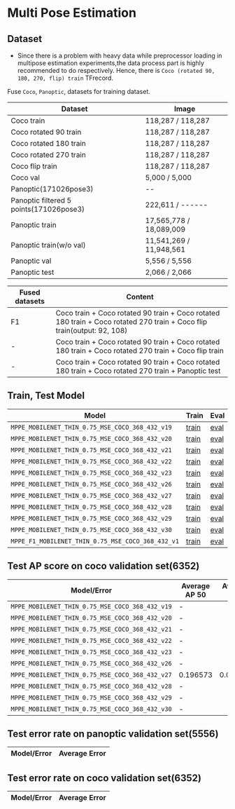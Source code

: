 Multi Pose Estimation
=========

Dataset
-----------------------
* Since there is a problem with heavy data while preprocessor loading in multipose estimation experiments,the  data process part is highly recommended to do respectively. Hence, there is `Coco (rotated 90, 180, 270, flip) train` TFrecord.

Fuse `Coco`, `Panoptic`, datasets for training dataset.

|Dataset|Image|
| ----|----|
|Coco train|118,287 / 118,287|
|Coco rotated 90 train|118,287 / 118,287|
|Coco rotated 180 train|118,287 / 118,287|
|Coco rotated 270 train|118,287 / 118,287|
|Coco flip train|118,287 / 118,287|
|Coco val|5,000 / 5,000|
|Panoptic(171026pose3)|--|
|Panoptic filtered 5 points(171026pose3)|222,611 / ------|
|Panoptic train|17,565,778 / 18,089,009|
|Panoptic train(w/o val)|11,541,269 / 11,948,561|
|Panoptic val|5,556 / 5,556|
|Panoptic test|2,066 / 2,066|

|Fused datasets|Content|
| ----|----|
|F1|Coco train + Coco rotated 90 train + Coco rotated 180 train + Coco rotated 270 train + Coco flip train(output: 92, 108)|
|-|Coco train + Coco rotated 90 train + Coco rotated 180 train + Coco rotated 270 train + Coco flip train|
|-|Coco train + Coco rotated 90 train + Coco rotated 180 train + Coco rotated 270 train + Panoptic test|

Train, Test Model
-----------------------

|Model|Train|Eval|log|
| ----|----|----|----|
|`MPPE_MOBILENET_THIN_0.75_MSE_COCO_368_432_v19`|[train](setting/MPPE_MOBILENET_THIN_0.75_MSE_COCO_368_432_v19.md)|[eval](script/evaluate.py)|[log](logs/MPPE_MOBILENET_THIN_0.75_MSE_COCO_368_432_v19.log)|
|`MPPE_MOBILENET_THIN_0.75_MSE_COCO_368_432_v20`|[train](setting/MPPE_MOBILENET_THIN_0.75_MSE_COCO_368_432_v20.md)|[eval](script/evaluate.py)|[log](logs/MPPE_MOBILENET_THIN_0.75_MSE_COCO_368_432_v20.log)|
|`MPPE_MOBILENET_THIN_0.75_MSE_COCO_368_432_v21`|[train](setting/MPPE_MOBILENET_THIN_0.75_MSE_COCO_368_432_v21.md)|[eval](script/evaluate.py)|[log](logs/MPPE_MOBILENET_THIN_0.75_MSE_COCO_368_432_v21.log)|
|`MPPE_MOBILENET_THIN_0.75_MSE_COCO_368_432_v22`|[train](setting/MPPE_MOBILENET_THIN_0.75_MSE_COCO_368_432_v22.md)|[eval](script/evaluate.py)|[log](logs/MPPE_MOBILENET_THIN_0.75_MSE_COCO_368_432_v22.log)|
|`MPPE_MOBILENET_THIN_0.75_MSE_COCO_368_432_v23`|[train](setting/MPPE_MOBILENET_THIN_0.75_MSE_COCO_368_432_v23.md)|[eval](script/evaluate.py)|[log](logs/MPPE_MOBILENET_THIN_0.75_MSE_COCO_368_432_v23.log)|
|`MPPE_MOBILENET_THIN_0.75_MSE_COCO_368_432_v26`|[train](setting/MPPE_MOBILENET_THIN_0.75_MSE_COCO_368_432_v26.md)|[eval](script/evaluate.py)|[log](logs/MPPE_MOBILENET_THIN_0.75_MSE_COCO_368_432_v26.log)|
|`MPPE_MOBILENET_THIN_0.75_MSE_COCO_368_432_v27`|[train](setting/MPPE_MOBILENET_THIN_0.75_MSE_COCO_368_432_v27.md)|[eval](script/evaluate.py)|[log](logs/MPPE_MOBILENET_THIN_0.75_MSE_COCO_368_432_v27.log)|
|`MPPE_MOBILENET_THIN_0.75_MSE_COCO_368_432_v28`|[train](setting/MPPE_MOBILENET_THIN_0.75_MSE_COCO_368_432_v28.md)|[eval](script/evaluate.py)|[log](logs/MPPE_MOBILENET_THIN_0.75_MSE_COCO_368_432_v28.log)|
|`MPPE_MOBILENET_THIN_0.75_MSE_COCO_368_432_v29`|[train](setting/MPPE_MOBILENET_THIN_0.75_MSE_COCO_368_432_v29.md)|[eval](script/evaluate.py)|[log](logs/MPPE_MOBILENET_THIN_0.75_MSE_COCO_368_432_v29.log)|
|`MPPE_MOBILENET_THIN_0.75_MSE_COCO_368_432_v30`|[train](setting/MPPE_MOBILENET_THIN_0.75_MSE_COCO_368_432_v30.md)|[eval](script/evaluate.py)|[log](logs/MPPE_MOBILENET_THIN_0.75_MSE_COCO_368_432_v30.log)|
|`MPPE_F1_MOBILENET_THIN_0.75_MSE_COCO_368_432_v1`|[train](setting/MPPE_F1_MOBILENET_THIN_0.75_MSE_COCO_368_432_v1.md)|[eval](script/evaluate.py)|[log](logs/MPPE_F1_MOBILENET_THIN_0.75_MSE_COCO_368_432_v1.log)|

Test AP score on coco validation set(6352)
-----------------------
|Model/Error|Average AP 50|Average AP|
| ----|----|----|
|`MPPE_MOBILENET_THIN_0.75_MSE_COCO_368_432_v19`|-|
|`MPPE_MOBILENET_THIN_0.75_MSE_COCO_368_432_v20`|-|
|`MPPE_MOBILENET_THIN_0.75_MSE_COCO_368_432_v21`|-|
|`MPPE_MOBILENET_THIN_0.75_MSE_COCO_368_432_v22`|-|
|`MPPE_MOBILENET_THIN_0.75_MSE_COCO_368_432_v23`|-|
|`MPPE_MOBILENET_THIN_0.75_MSE_COCO_368_432_v26`|-|
|`MPPE_MOBILENET_THIN_0.75_MSE_COCO_368_432_v27`|0.196573|0.044915|
|`MPPE_MOBILENET_THIN_0.75_MSE_COCO_368_432_v28`|-|
|`MPPE_MOBILENET_THIN_0.75_MSE_COCO_368_432_v29`|-|
|`MPPE_MOBILENET_THIN_0.75_MSE_COCO_368_432_v30`|-|


Test error rate on panoptic validation set(5556)
-----------------------
|Model/Error|Average Error|
| ----|----|


Test error rate on coco validation set(6352)
-----------------------
|Model/Error|Average Error|
| ----|----|




